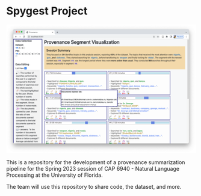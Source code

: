 # Spygest Project

![example image of the baseline Spygest research project interface](documentation/images/interface-example.png)

This is a repository for the development of a provenance summarization pipeline for the Spring 2023 session of CAP 6940 - Natural Language Processing at the University of Florida.

The team will use this repository to share code, the dataset, and more.
